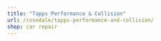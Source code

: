 ```yaml
---
title: "Tapps Performance & Collision"
url: /rosedale/tapps-performance-and-collision/
shop: car repair
---
```

